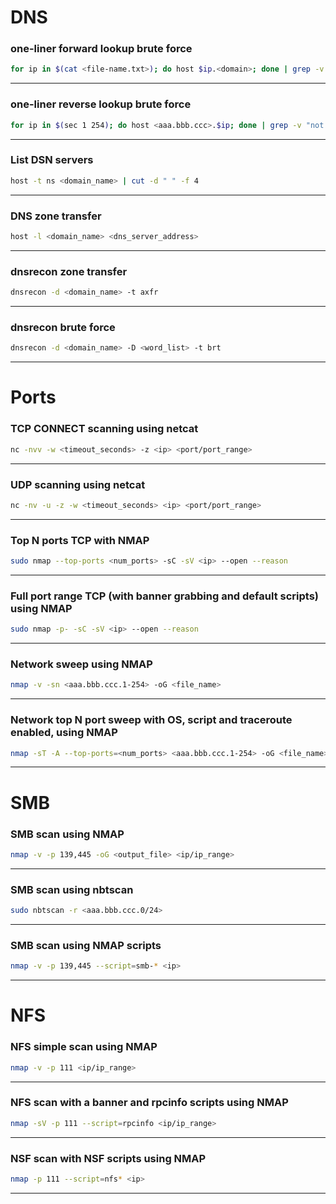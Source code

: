 # DNS

### one-liner forward lookup brute force
```bash
for ip in $(cat <file-name.txt>); do host $ip.<domain>; done | grep -v "not found"
```
---
### one-liner reverse lookup brute force
```bash
for ip in $(sec 1 254); do host <aaa.bbb.ccc>.$ip; done | grep -v "not found"
```
---
### List DSN servers
```bash
host -t ns <domain_name> | cut -d " " -f 4
```
---
### DNS zone transfer
```bash
host -l <domain_name> <dns_server_address>
```
---
### dnsrecon zone transfer
```bash
dnsrecon -d <domain_name> -t axfr
```
---
### dnsrecon brute force
```bash
dnsrecon -d <domain_name> -D <word_list> -t brt
```
---
# Ports

### TCP CONNECT scanning using netcat
```bash
nc -nvv -w <timeout_seconds> -z <ip> <port/port_range>
```
---
### UDP scanning using netcat
```bash
nc -nv -u -z -w <timeout_seconds> <ip> <port/port_range>
```
---
### Top N ports TCP with NMAP
```bash
sudo nmap --top-ports <num_ports> -sC -sV <ip> --open --reason
```
---
### Full port range TCP (with banner grabbing and default scripts) using NMAP
```bash
sudo nmap -p- -sC -sV <ip> --open --reason
```
---
### Network sweep using NMAP
```bash
nmap -v -sn <aaa.bbb.ccc.1-254> -oG <file_name>
```
---
### Network top N port sweep with OS, script and traceroute enabled, using NMAP
```bash
nmap -sT -A --top-ports=<num_ports> <aaa.bbb.ccc.1-254> -oG <file_name>
```
---
# SMB

### SMB scan using NMAP
```bash
nmap -v -p 139,445 -oG <output_file> <ip/ip_range>
```
---
### SMB scan using nbtscan
```bash
sudo nbtscan -r <aaa.bbb.ccc.0/24>
```
---
### SMB scan using NMAP scripts
```bash
nmap -v -p 139,445 --script=smb-* <ip>
```
---
# NFS

### NFS simple scan using NMAP
```bash
nmap -v -p 111 <ip/ip_range>
```
---

### NFS scan with a banner and rpcinfo scripts using NMAP
```bash
nmap -sV -p 111 --script=rpcinfo <ip/ip_range>
```
---

### NSF scan with NSF scripts using NMAP
```bash
nmap -p 111 --script=nfs* <ip>
```
---

